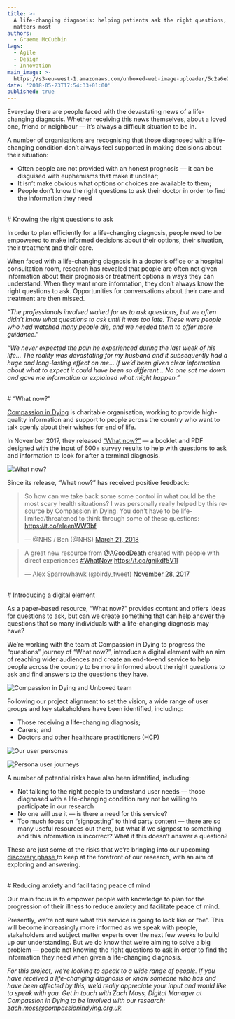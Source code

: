 ```yaml
---
title: >-
  A life-changing diagnosis: helping patients ask the right questions, when it
  matters most
authors:
  - Graeme McCubbin
tags:
  - Agile
  - Design
  - Innovation
main_image: >-
  https://s3-eu-west-1.amazonaws.com/unboxed-web-image-uploader/5c2a6e20d511447d81debd41703e6655.png
date: '2018-05-23T17:54:33+01:00'
published: true
---
```

Everyday there are people faced with the devastating news of a life-changing diagnosis. Whether receiving this news themselves, about a loved one, friend or neighbour — it’s always a difficult situation to be in.

A number of organisations are recognising that those diagnosed with a life-changing condition don’t always feel supported in making decisions about their situation:

* Often people are not provided with an honest prognosis — it can be disguised with euphemisms that make it unclear;
* It isn’t make obvious what options or choices are available to them;
* People don’t know the right questions to ask their doctor in order to find the information they need


<br/>
# Knowing the right questions to ask

In order to plan efficiently for a life-changing diagnosis, people need to be empowered to make informed decisions about their options, their situation, their treatment and their care. 

When faced with a life-changing diagnosis in a doctor’s office or a hospital consultation room, research has revealed that people are often not given information about their prognosis or treatment options in ways they can understand. When they want more information, they don’t always know the right questions to ask. Opportunities for conversations about their care and treatment are then missed.

<i>“The professionals involved waited for us to ask questions, but we often didn’t know what questions to ask until it was too late. These were people who had watched many people die, and we needed them to offer more guidance.”</i>

<i>“We never expected the pain he experienced during the last week of his life… The reality was devastating for my husband and it subsequently had a huge and long-lasting effect on me… If we’d been given clear information about what to expect it could have been so different… No one sat me down and gave me information or explained what might happen.”</i>

<br/>
# “What now?”

[Compassion in Dying](https://compassionindying.org.uk/) is charitable organisation, working to provide high-quality information and support to people across the country who want to talk openly about their wishes for end of life. 

In November 2017, they released [“What now?”](https://compassionindying.org.uk/library/what-now-questions-terminal-diagnosis/) — a booklet and PDF designed with the input of 600+ survey results to help with questions to ask and information to look for after a terminal diagnosis.

![What now?](https://s3-eu-west-1.amazonaws.com/unboxed-web-image-uploader/3209a9cbd2e72d77fe67eb124f1eab19.jpg_large)

Since its release, “What now?” has received positive feedback:

<blockquote class="twitter-tweet tw-align-center"><p lang="en" dir="ltr">So how can we take back some some control in what could be the most scary health situations? I was personally really helped by this resource by Compassion in Dying. You don&#39;t have to be life-limited/threatened to think through some of these questions: <a href="https://t.co/eIeenWW3bf">https://t.co/eIeenWW3bf</a></p>&mdash; @NHS / Ben (@NHS) <a href="https://twitter.com/NHS/status/976484246381563910?ref_src=twsrc%5Etfw">March 21, 2018</a></blockquote>

<script async src="https://platform.twitter.com/widgets.js" charset="utf-8"></script>

<blockquote class="twitter-tweet tw-align-center"><p lang="en" dir="ltr">A great new resource from <a href="https://twitter.com/AGoodDeath?ref_src=twsrc%5Etfw">@AGoodDeath</a> created with people with direct experiences <a href="https://twitter.com/hashtag/WhatNow?src=hash&amp;ref_src=twsrc%5Etfw">#WhatNow</a> <a href="https://t.co/gnikdf5V1I">https://t.co/gnikdf5V1I</a></p>&mdash; Alex Sparrowhawk (@birdy_tweet) <a href="https://twitter.com/birdy_tweet/status/935450719540404224?ref_src=twsrc%5Etfw">November 28, 2017</a></blockquote>

<script async src="https://platform.twitter.com/widgets.js" charset="utf-8"></script>


<br/>
# Introducing a digital element

As a paper-based resource, “What now?” provides content and offers ideas for questions to ask, but can we create something that can help answer the questions that so many individuals with a life-changing diagnosis may have?

We’re working with the team at Compassion in Dying to progress the “questions” journey of “What now?”, introduce a digital element with an aim of reaching wider audiences and create an end-to-end service to help people across the country to be more informed about the right questions to ask and find answers to the questions they have.

![Compassion in Dying and Unboxed team](https://s3-eu-west-1.amazonaws.com/unboxed-web-image-uploader/5c2a6e20d511447d81debd41703e6655.png)

Following our project alignment to set the vision, a wide range of user groups and key stakeholders have been identified, including:

* Those receiving a life-changing diagnosis;
* Carers; and 
* Doctors and other healthcare practitioners (HCP)

![Our user personas](https://s3-eu-west-1.amazonaws.com/unboxed-web-image-uploader/c141c72533e4f460202132b20f9db4c3.png)

![Persona user journeys](https://s3-eu-west-1.amazonaws.com/unboxed-web-image-uploader/80a15de1d40a5d6e3e108d1a9fd00b80.png)

A number of potential risks have also been identified, including:

* Not talking to the right people to understand user needs — those diagnosed with a life-changing condition may not be willing to participate in our research
* No one will use it — is there a need for this service?
* Too much focus on “signposting” to third party content — there are so many useful resources out there, but what if we signpost to something and this information is incorrect? What if this doesn’t answer a question?

These are just some of the risks that we’re bringing into our upcoming [discovery phase ](https://www.gov.uk/service-manual/agile-delivery/how-the-discovery-phase-works)to keep at the forefront of our research, with an aim of exploring and answering.


<br/>
# Reducing anxiety and facilitating peace of mind

Our main focus is to empower people with knowledge to plan for the progression of their illness to reduce anxiety and facilitate peace of mind.

Presently, we’re not sure what this service is going to look like or “be”. This will become increasingly more informed as we speak with people, stakeholders and subject matter experts over the next few weeks to build up our understanding. But we do know that we’re aiming to solve a big problem — people not knowing the right questions to ask in order to find the information they need when given a life-changing diagnosis.

<i>For this project, we’re looking to speak to a wide range of people. If you have received a life-changing diagnosis or know someone who has and have been affected by this, we’d really appreciate your input and would like to speak with you. Get in touch with Zach Moss, Digital Manager at Compassion in Dying to be involved with our research: [zach.moss@compassionindying.org.uk](zach.moss@compassionindying.org.uk).</i>
